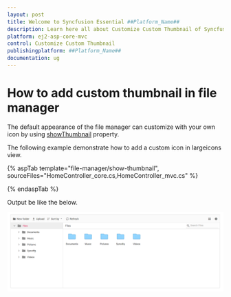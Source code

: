 ```yaml
---
layout: post
title: Welcome to Syncfusion Essential ##Platform_Name##
description: Learn here all about Customize Custom Thumbnail of Syncfusion Essential ##Platform_Name## widgets based on HTML5 and jQuery.
platform: ej2-asp-core-mvc
control: Customize Custom Thumbnail
publishingplatform: ##Platform_Name##
documentation: ug
---
```


# How to add custom thumbnail in file manager

The default appearance of the file manager can customize with your own icon by using [showThumbnail](https://help.syncfusion.com/cr/aspnetcore-js2/Syncfusion.EJ2~Syncfusion.EJ2.FileManager.FileManager~ShowThumbnail.html) property.

The following example demonstrate how to add a custom icon in largeicons view.

{% aspTab template="file-manager/show-thumbnail", sourceFiles="HomeController_core.cs,HomeController_mvc.cs" %}

{% endaspTab %}

Output be like the below.

![FileManager custom thumbnail ](../images/custom_thumbnail.PNG)